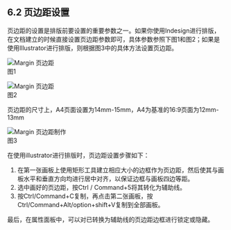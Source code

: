 ## 6.2 页边距设置

页边距的设置是排版前要设置的重要参数之一。如果你使用Indesign进行排版，在文档建立的时候直接设置页边距参数即可，具体参数参照下图1和图2；如果是使用Illustrator进行排版，则根据图3中的具体方法设置页边距。

![Margin 页边距](http://kitpic.makebi.net/2021/lk_26.jpg)  
图1

![Margin 页边距](http://kitpic.makebi.net/2021/lk_27.jpg)  
图2

页边距的尺寸上，A4页面设置为14mm-15mm，A4为基准的16:9页面为12mm-13mm  

![Margin 页边距制作](http://kitpic.makebi.net/2021/lk_25.jpg)  
图3

在使用illustrator进行排版时，页边距设置步骤如下：

1. 在第一张画板上使用矩形工具建立相应大小的边框作为页边距，然后使其与画板水平和垂直方向均进行居中对齐，以保证边框与画板四边等距。
2. 选中画好的页边距，按Ctrl / Command+5将其转化为辅助线。
3. 按Ctrl/Command+C复制，再点击第二张画板，按Ctrl/Command+Alt/option+shift+V复制到全部画板。

最后，在属性面板中，可以对已转换为辅助线的页边距边框进行锁定或隐藏。
